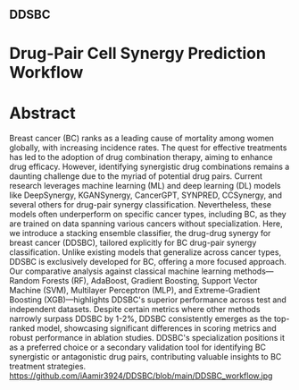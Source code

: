 ## DDSBC
# Drug-Pair Cell Synergy Prediction Workflow
# Abstract
Breast cancer (BC) ranks as a leading cause of mortality among women globally, with increasing incidence rates. The quest for effective treatments has led to the adoption of drug combination therapy, aiming to enhance drug efficacy. However, identifying synergistic drug combinations remains a daunting challenge due to the myriad of potential drug pairs. Current research leverages machine learning (ML) and deep learning (DL) models like DeepSynergy, KGANSynergy, CancerGPT, SYNPRED, CCSynergy, and several others for drug-pair synergy classification. Nevertheless, these models often underperform on specific cancer types, including BC, as they are trained on data spanning various cancers without specialization.
Here, we introduce a stacking ensemble classifier, the drug-drug synergy for breast cancer (DDSBC), tailored explicitly for BC drug-pair synergy classification. Unlike existing models that generalize across cancer types, DDSBC is exclusively developed for BC, offering a more focused approach. Our comparative analysis against classical machine learning methods—Random Forests (RF), AdaBoost, Gradient Boosting, Support Vector Machine (SVM), Multilayer Perceptron (MLP), and Extreme-Gradient Boosting (XGB)—highlights DDSBC's superior performance across test and independent datasets. Despite certain metrics where other methods narrowly surpass DDSBC by 1-2%, DDSBC consistently emerges as the top-ranked model, showcasing significant differences in scoring metrics and robust performance in ablation studies. DDSBC's specialization positions it as a preferred choice or a secondary validation tool for identifying BC synergistic or antagonistic drug pairs, contributing valuable insights to BC treatment strategies.
https://github.com/iAamir3924/DDSBC/blob/main/DDSBC_workflow.jpg

